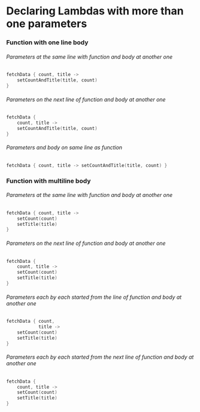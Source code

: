 # Declaring Lambdas with more than one parameters

### Function with one line body
###### Parameters at the same line with function and body at another one
```kotlin
fetchData { count, title ->
    setCountAndTitle(title, count)
}
```
###### Parameters on the next line of function and body at another one
```kotlin
fetchData {
    count, title ->
    setCountAndTitle(title, count)
}
```
###### Parameters and body on same line as function
```kotlin
fetchData { count, title -> setCountAndTitle(title, count) }
```

### Function with multiline body
###### Parameters at the same line with function and body at another one
```kotlin
fetchData { count, title ->
    setCount(count)
    setTitle(title)
}
```
###### Parameters on the next line of function and body at another one
```kotlin
fetchData {
    count, title ->
    setCount(count)
    setTitle(title)
}
```
###### Parameters each by each started from the line of function and body at another one
```kotlin
fetchData { count,
            title ->
    setCount(count)
    setTitle(title)
}
```

###### Parameters each by each started from the next line of function and body at another one
```kotlin
fetchData {
    count, title ->
    setCount(count)
    setTitle(title)
}
```
